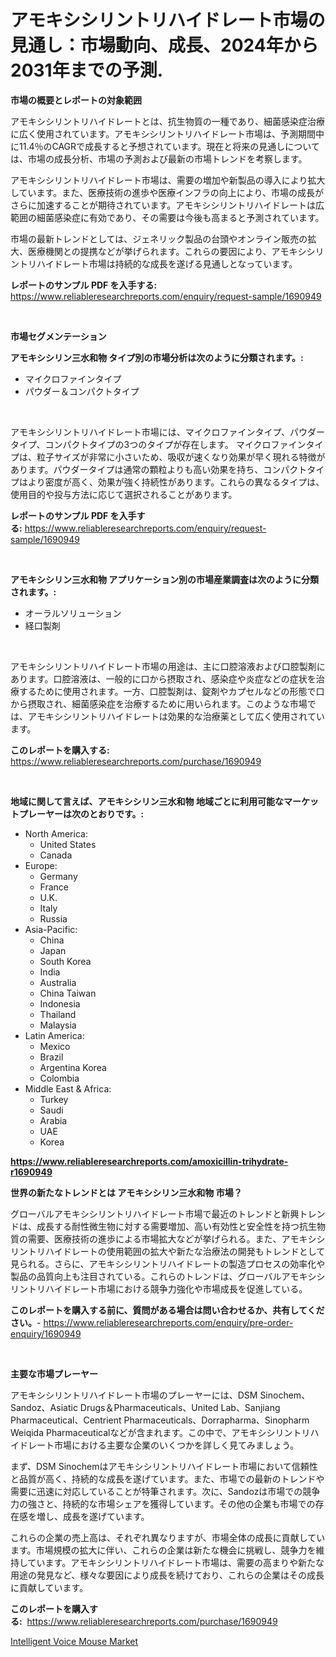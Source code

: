 <p><h1>アモキシシリントリハイドレート市場の見通し：市場動向、成長、2024年から2031年までの予測.</h1></p><p><strong>市場の概要とレポートの対象範囲</strong></p>
<p><p>アモキシシリントリハイドレートとは、抗生物質の一種であり、細菌感染症治療に広く使用されています。アモキシシリントリハイドレート市場は、予測期間中に11.4％のCAGRで成長すると予想されています。現在と将来の見通しについては、市場の成長分析、市場の予測および最新の市場トレンドを考察します。</p><p>アモキシシリントリハイドレート市場は、需要の増加や新製品の導入により拡大しています。また、医療技術の進歩や医療インフラの向上により、市場の成長がさらに加速することが期待されています。アモキシシリントリハイドレートは広範囲の細菌感染症に有効であり、その需要は今後も高まると予測されています。</p><p>市場の最新トレンドとしては、ジェネリック製品の台頭やオンライン販売の拡大、医療機関との提携などが挙げられます。これらの要因により、アモキシシリントリハイドレート市場は持続的な成長を遂げる見通しとなっています。</p></p>
<p><strong>レポートのサンプル PDF を入手する:</strong> <a href="https://www.reliableresearchreports.com/enquiry/request-sample/1690949">https://www.reliableresearchreports.com/enquiry/request-sample/1690949</a></p>
<p>&nbsp;</p>
<p><strong>市場セグメンテーション</strong></p>
<p><strong>アモキシシリン三水和物 タイプ別の市場分析は次のように分類されます。:</strong></p>
<p><ul><li>マイクロファインタイプ</li><li>パウダー＆コンパクトタイプ</li></ul></p>
<p>&nbsp;</p>
<p><p>アモキシシリントリハイドレート市場には、マイクロファインタイプ、パウダータイプ、コンパクトタイプの3つのタイプが存在します。 マイクロファインタイプは、粒子サイズが非常に小さいため、吸収が速くなり効果が早く現れる特徴があります。パウダータイプは通常の顆粒よりも高い効果を持ち、コンパクトタイプはより密度が高く、効果が強く持続性があります。これらの異なるタイプは、使用目的や投与方法に応じて選択されることがあります。</p></p>
<p><strong>レポートのサンプル PDF を入手する:</strong>&nbsp;<a href="https://www.reliableresearchreports.com/enquiry/request-sample/1690949">https://www.reliableresearchreports.com/enquiry/request-sample/1690949</a></p>
<p>&nbsp;</p>
<p><strong> アモキシシリン三水和物 アプリケーション別の市場産業調査は次のように分類されます。:</strong></p>
<p><ul><li>オーラルソリューション</li><li>経口製剤</li></ul></p>
<p>&nbsp;</p>
<p><p>アモキシシリントリハイドレート市場の用途は、主に口腔溶液および口腔製剤にあります。口腔溶液は、一般的に口から摂取され、感染症や炎症などの症状を治療するために使用されます。一方、口腔製剤は、錠剤やカプセルなどの形態で口から摂取され、細菌感染症を治療するために用いられます。このような市場では、アモキシシリントリハイドレートは効果的な治療薬として広く使用されています。</p></p>
<p><strong>このレポートを購入する:</strong>&nbsp; <a href="https://www.reliableresearchreports.com/purchase/1690949">https://www.reliableresearchreports.com/purchase/1690949</a></p>
<p>&nbsp;</p>
<p><strong>地域に関して言えば、アモキシシリン三水和物 地域ごとに利用可能なマーケットプレーヤーは次のとおりです。:</strong></p>
<p><ul>
    <li>
        North America:
        <ul>
            <li>United States</li>
            <li>Canada</li>
        </ul>
    </li>
    <li>
        Europe:
        <ul>
            <li>Germany</li>
            <li>France</li>
            <li>U.K.</li>
            <li>Italy</li>
            <li>Russia</li>
        </ul>
    </li>
    <li>
        Asia-Pacific:
        <ul>
            <li>China</li>
            <li>Japan</li>
            <li>South Korea</li>
            <li>India</li>
            <li>Australia</li>
            <li>China Taiwan</li>
            <li>Indonesia</li>
            <li>Thailand</li>
            <li>Malaysia</li>
        </ul>
    </li>
    <li>
        Latin America:
        <ul>
            <li>Mexico</li>
            <li>Brazil</li>
            <li>Argentina Korea</li>
            <li>Colombia</li>
        </ul>
    </li>
    <li>
        Middle East & Africa:
        <ul>
            <li>Turkey</li>
            <li>Saudi</li>
            <li>Arabia</li>
            <li>UAE</li>
            <li>Korea</li>
        </ul>
    </li>
    </ul></p>
<p><strong><a href="https://www.reliableresearchreports.com/amoxicillin-trihydrate-r1690949">https://www.reliableresearchreports.com/amoxicillin-trihydrate-r1690949</a></strong>&nbsp;</p>
<p><strong>世界の新たなトレンドとは アモキシシリン三水和物 市場？</strong></p>
<p><p>グローバルアモキシシリントリハイドレート市場で最近のトレンドと新興トレンドは、成長する耐性微生物に対する需要増加、高い有効性と安全性を持つ抗生物質の需要、医療技術の進歩による市場拡大などが挙げられる。また、アモキシシリントリハイドレートの使用範囲の拡大や新たな治療法の開発もトレンドとして見られる。さらに、アモキシシリントリハイドレートの製造プロセスの効率化や製品の品質向上も注目されている。これらのトレンドは、グローバルアモキシシリントリハイドレート市場における競争力強化や市場成長を促進している。</p></p>
<p><strong>このレポートを購入する前に、質問がある場合は問い合わせるか、共有してください。</strong>- <a href="https://www.reliableresearchreports.com/enquiry/pre-order-enquiry/1690949">https://www.reliableresearchreports.com/enquiry/pre-order-enquiry/1690949</a></p>
<p>&nbsp;</p>
<p><strong>主要な市場プレーヤー</strong></p>
<p><p>アモキシシリントリハイドレート市場のプレーヤーには、DSM Sinochem、Sandoz、Asiatic Drugs＆Pharmaceuticals、United Lab、Sanjiang Pharmaceutical、Centrient Pharmaceuticals、Dorrapharma、Sinopharm Weiqida Pharmaceuticalなどが含まれます。この中で、アモキシシリントリハイドレート市場における主要な企業のいくつかを詳しく見てみましょう。</p><p>まず、DSM Sinochemはアモキシシリントリハイドレート市場において信頼性と品質が高く、持続的な成長を遂げています。また、市場での最新のトレンドや需要に迅速に対応していることが特筆されます。次に、Sandozは市場での競争力の強さと、持続的な市場シェアを獲得しています。その他の企業も市場での存在感を増し、成長を遂げています。</p><p>これらの企業の売上高は、それぞれ異なりますが、市場全体の成長に貢献しています。市場規模の拡大に伴い、これらの企業は新たな機会に挑戦し、競争力を維持しています。アモキシシリントリハイドレート市場は、需要の高まりや新たな用途の発見など、様々な要因により成長を続けており、これらの企業はその成長に貢献しています。</p></p>
<p><strong>このレポートを購入する:</strong>&nbsp;&nbsp;<a href="https://www.reliableresearchreports.com/purchase/1690949">https://www.reliableresearchreports.com/purchase/1690949</a></p>
<p><p><a href="https://sulfuric-clavicle-d39.notion.site/Intelligent-Voice-Mouse-Market-Analysis-and-Sze-Forecasted-for-period-from-2024-to-2031-ccb6852de43d405aae3364cb4e5a9f7e">Intelligent Voice Mouse Market</a></p></p>